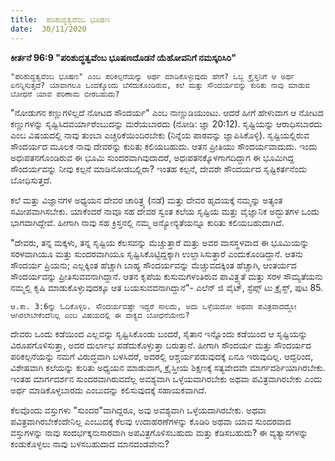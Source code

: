 ```yaml
---
title:  ಪರಿಶುದ್ಧತ್ವವೆಂಬ ಭೂಷಣ
date:  30/11/2020
---
```


**ಕೀರ್ತನೆ 96:9 "ಪರಿಶುದ್ಧತ್ವವೆಂಬ ಭೂಷಣದೊಡನೆ ಯೆಹೋವನಿಗೆ ನಮಸ್ಕರಿಸಿರಿ"**

`"ಪರಿಶುದ್ಧತ್ವವೆಂಬ ಭೂಷಣ" ಎಂಬ ಪರಿಕಲ್ಪನೆಯನ್ನು ಅರ್ಥ ಮಾಡಿಕೊಳ್ಳುವುದು ಹೇಗೆ? ಒಬ್ಬ ಕ್ರೈಸ್ತನಿಗೆ ಆ ಅರ್ಥ ಏನನ್ನಿಸುತ್ತದೆ? ಯಾವಾಗಲೂ ಒಂದಕ್ಕೊಂದು ಬೆಸೆದುಕೊಂಡಿರುವ, ಕಲೆ ಮತ್ತು ಸೌಂದರ್ಯವನ್ನು ಕುರಿತು ನಾವು ಮಾಡುವ ಬೋಧನೆ ಯಾವ ಪರಿಣಾಮ ಬೀರಬಹುದು?`

"ನೋಡುಗನ ಕಣ್ಣುಗಳಿಲ್ಲದೆ ನೋಟದ ಸೌಂದರ್ಯ" ಎಂಬ ನಾಣ್ಣುಡಿಯುಂಟು. ಆದರೆ ಹೀಗೆ ಹೇಳುವಾಗ ಆ ನೋಟದ ಕಣ್ಣುಗಳನ್ನು ಸೃಷ್ಟಿಸಿದವರ್ಯಾರೆಂಬುದನ್ನು ಮರೆಯಬಾರದು (ನೋಡಿ: ಜ್ಞಾ 20:12). ಸೃಷ್ಟಿಯನ್ನು ಆರಾಧಿಸಬಾರದು ಎಂಬ ವಿಷಯದಲ್ಲಿ ನಾವು ತುಂಬಾ ಎಚ್ಚರಿಕೆಯಿಂದಿರಬೇಕು (ನಿನ್ನೆಯ ಪಾಠವನ್ನು ಜ್ಞಾಪಿಸಿಕೊಳ್ಳಿ). ಸೃಷ್ಟಿಯಲ್ಲಿರುವ ಸೌಂದರ್ಯದ ಮೂಲಕ ನಾವು ದೇವರನ್ನು ಕುರಿತು ಕಲಿಯಬಹುದು. ಆತನ ಪ್ರೀತಿಯು ಸೌಂದರ್ಯವಾದುದು. ಇಂದು ಅಧಃಪತನಗೊಂಡಿರುವ ಈ ಭೂಮಿ ಸುಂದರವಾಗಿವುದಾದರೆ, ಅಧಃಪತನಕ್ಕೊಳಗಾಗದಿದ್ದಾಗ ಈ ಭೂಮಿಗಿದ್ದ ಸೌಂದರ್ಯವನ್ನು ನೀವು ಕಲ್ಪನೆ ಮಾಡಿನೋಡಬಲ್ಲಿರಾ? ಇಂತಹ ಕಲ್ಪನೆ, ದೇವರೇ ಸೌಂದರ್ಯದ ಸೃಷ್ಟಿಕರ್ತನೆಂದು ಬೋಧಿಸುತ್ತದೆ.

ಕಲೆ ಮತ್ತು ವಿಜ್ಞಾನಗಳ ಅಧ್ಯಯನ ದೇವರ ಚಾರಿತ್ರ್ಯ (ನಡೆ) ಮತ್ತು ದೇವರ ಹೃದಯಕ್ಕೆ ನಮ್ಮನ್ನು ಅತ್ಯಂತ ಸಮೀಪವಾಗಿಸಬೇಕು. ಯಾಕೆಂದರೆ ನಾವೂ ಸಹ ದೇವರ ಸ್ವಂತ ಕಲೆಯ ಸೃಷ್ಟಿಯ ಮತ್ತು ವೈಜ್ಞಾನಿಕ ಅದ್ಭುತಗಳ ಒಂದು ಭಾಗವಾಗಿದ್ದೇವೆ. ಹೀಗಾಗಿ ನಾವು ಸಹ ಕ್ರಿಸ್ತನಲ್ಲಿ ನಮ್ಮ ಅನ್ಯೋನ್ಯತೆಯನ್ನೂ ಕುರಿತು ಕಲಿಯಬಹುದಾಗಿದೆ.

"ದೇವರು, ತನ್ನ ಮಕ್ಕಳು, ತನ್ನ ಸೃಷ್ಟಿಯ ಕೆಲಸವನ್ನು ಮೆಚ್ಚುತ್ತಾರೆ ಮತ್ತು ಅವರ ವಾಸಸ್ಥಳವಾದ ಈ ಭೂಮಿಯನ್ನು ಸರಳವಾಗಿಯೂ ಮತ್ತು ಸುಂದರವಾಗಿಯೂ ಸೃಷ್ಟಿಸಿಕೊಟ್ಟಿದ್ದಕ್ಕಾಗಿ ಉಲ್ಲಾಸಿಸುತ್ತಾರೆ ಎಂದುಕೊಂಡಿದ್ದಾನೆ. ಆತನು ಸೌಂದರ್ಯ ಪ್ರಿಯನು; ಎಲ್ಲಕ್ಕಿಂತ ಹೆಚ್ಚಾಗಿ ಬಾಹ್ಯ ಸೌಂದರ್ಯವನ್ನು ಮೆಚ್ಚುವದಕ್ಕಿಂತ ಹೆಚ್ಚಾಗಿ, ಆಂತರ್ಯದ ಸೌಂದರ್ಯವನ್ನು ಪ್ರೀತಿಸುವವನಾಗಿದ್ದಾನೆ. ಆತನ ಕೃಪೆಯ ಕುಸುಮಗಳಂತಿರುವ ಪಾವಿತ್ರ್ಯತೆ ಮತ್ತು ಸರಳ ಸೌಮ್ಯತೆಯನು ನಮ್ಮಲ್ಲಿ ಕೃಷಿ ಮಾಡುಕೊಳ್ಳುವುದಕ್ಕೂ ಆತ ಬಯಸುವವನಾಗಿದ್ದಾನೆ"- ಎಲೆನ್ ಜಿ ವೈಟ್, ಸ್ಟೆಪ್ಸ್ ಟು ಕ್ರೈಸ್ಟ್, ಪುಟ 85.

`ಆ.ಕಾ. 3:6ನ್ನು ಓದಿಕೊಳ್ಳಿರಿ. ಸೌಂದರ್ಯವಷ್ಟೇ ಇದ್ದರೆ ಸಾಲದು, ಅದು ಒಳ್ಳೆಯದೋ ಅಥವಾ ಪವಿತ್ರವಾದದ್ದೋ ಆಗಿರಲೇಬೇಕೆಂದೆನಿಲ್ಲ ಎಂಬ ವಿಷಯದಲ್ಲಿ ಈ ವಾಕ್ಯದ ಬೋಧನೆಯೇನು?`

ದೇವರು ಒಂದು ಕಡೆಯಿಂದ ಎಲ್ಲವನ್ನು ಸೃಷ್ಟಿಸಿಕೊಂಡು ಬಂದರೆ, ಸೈತಾನ ಇನ್ನೊಂದು ಕಡೆಯಿಂದ ಆ ಸೃಷ್ಟಿಯನ್ನು ವಿರೂಪಗೊಳಿಸುತ್ತಾ, ಅದರ ದುರ್ಲಾಭ ಪಡೆದುಕೊಳ್ಳುತ್ತಾ ಬರುತ್ತಾನೆ. ಹೀಗಾಗಿ ಸೌಂದರ್ಯ ಮತ್ತು ಸೌಂದರ್ಯದ ಪರಿಕಲ್ಪನೆಯನ್ನು ನಮಗೆ ವಿರುದ್ಧವಾಗಿ ಬಳಸಿದರೆ, ಅದರಲ್ಲಿ ಆಶ್ಚರ್ಯಪಡುವುದಕ್ಕೆ ಏನೂ ಇರುವುದಿಲ್ಲ. ಆದ್ದರಿಂದ, ವಿಶೇಷವಾಗಿ ಕಲೆಯನ್ನು ಕುರಿತು ಅಧ್ಯಯನ ಮಾಡುವಾಗ, ಕ್ರೈಸ್ತೀಯ ಶಿಕ್ಷಣಕ್ಕೆ ಸತ್ಯವೇದವೇ ಮಾರ್ಗದರ್ಶಿಯಾಗಿರಬೇಕು. ಇಂತಹ ಮಾರ್ಗದರ್ಶನ ಸುಂದರವಾಗಿರುವದೆಲ್ಲ ಅವಶ್ಯವಾಗಿ ಒಳ್ಳೆಯವಾಗಿರಬೇಕು ಅಥವಾ ಪವಿತ್ರವಾಗಿರಬೇಕು ಎಂದು ಅರ್ಥ ಮಾಡಿಕೊಳ್ಳಬಾರದು ಎಂಬುದನ್ನು ಕಲಿಸುವುದಕ್ಕೆ ಸಹಾಯಕವಾಗಿದೆ.

ಕೆಲವೊಂದು ವಸ್ತುಗಳು "ಸುಂದರ"ವಾಗಿದ್ದರೂ, ಅವು ಅವಶ್ಯವಾಗಿ ಒಳ್ಳೆಯದಾಗಿರಬೇಕು. ಅಥವಾ ಪವಿತ್ರವಾಗಿರಬೇಕೆಂದೇನಿಲ್ಲ ಎಂಬುದಕ್ಕೆ ಕೆಲವು ಉದಾಹರಣೆಗಳನ್ನು ಕೊಡಿರಿ ಅಥವಾ ಯಾವ ಸುಂದರವಾದ ವಸ್ತುಗಳನ್ನು ನಾವು ಸಂದರ್ಭಕ್ಕನುಸಾರವಾಗಿ ಅಪವಿತ್ರಗೊಳಿಸಬಹುದು ಮತ್ತು ಕೆಡಿಸಬಹುದು? ಈ ವ್ಯತ್ಯಾಸಗಳನ್ನು ಕಂಡುಕೊಳ್ಳಲು ನಾವು ಬಳಸಬಹುದಾದ ಮಾನದಂಡವೇನು?